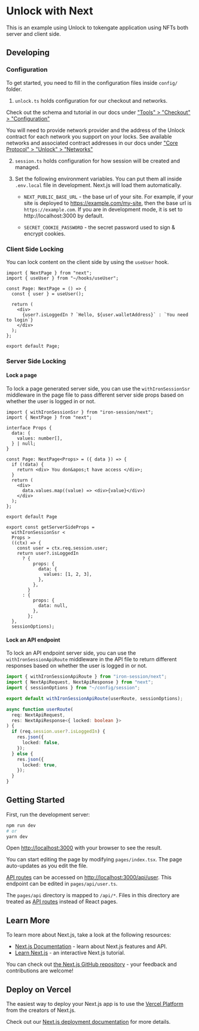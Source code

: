 # Unlock with Next

This is an example using Unlock to tokengate application using NFTs both server and client side.

## Developing

### Configuration

To get started, you need to fill in the configuration files inside `config/` folder.

1. `unlock.ts` holds configuration for our checkout and networks.

Check out the schema and tutorial in our docs under ["Tools" > "Checkout" > "Configuration"](https://docs.unlock-protocol.com/tools/checkout/configuration)

You will need to provide network provider and the address of the Unlock contract 
for each network you support on your locks. See available networks and associated
contract addresses in our docs under ["Core Protocol" > "Unlock" > "Networks"](https://docs.unlock-protocol.com/unlock/developers/smart-contracts#production-networks)

2. `session.ts` holds configuration for how session will be created and managed.

3. Set the following environment variables. You can put them all inside `.env.local` file in development. Next.js will load them automatically.

   - `NEXT_PUBLIC_BASE_URL` - the base url of your site. For example, if your site is deployed to https://example.com/my-site, then the base url is `https://example.com`. If you are in development mode, it is set to http://localhost:3000 by default.

   - `SECRET_COOKIE_PASSWORD` - the secret password used to sign & encrypt cookies.

### Client Side Locking

You can lock content on the client side by using the `useUser` hook.

```tsx
import { NextPage } from "next";
import { useUser } from "~/hooks/useUser";

const Page: NextPage = () => {
  const { user } = useUser();

  return (
    <div>
      {user?.isLoggedIn ? `Hello, ${user.walletAddress}` : `You need to login`}
    </div>
  );
};

export default Page;
```

### Server Side Locking

#### Lock a page

To lock a page generated server side, you can use the `withIronSessionSsr` middleware in the page file to pass different server side props based on whether the user is logged in or not.

```tsx
import { withIronSessionSsr } from "iron-session/next";
import { NextPage } from "next";

interface Props {
  data: {
    values: number[],
  } | null;
}

const Page: NextPage<Props> = ({ data }) => {
  if (!data) {
    return <div> You don&apos;t have access </div>;
  }
  return (
    <div>
      data.values.map((value) => <div>{value}</div>)
    </div>
  );
};

export default Page

export const getServerSideProps =
  withIronSessionSsr <
  Props >
  ((ctx) => {
    const user = ctx.req.session.user;
    return user?.isLoggedIn
      ? {
          props: {
            data: {
              values: [1, 2, 3],
            },
          },
        }
      : {
          props: {
            data: null,
          },
        };
  },
  sessionOptions);
```

#### Lock an API endpoint

To lock an API endpoint server side, you can use the `withIronSessionApiRoute` middleware in the API file to return different responses based on whether the user is logged in or not.

```typescript
import { withIronSessionApiRoute } from "iron-session/next";
import { NextApiRequest, NextApiResponse } from "next";
import { sessionOptions } from "~/config/session";

export default withIronSessionApiRoute(userRoute, sessionOptions);

async function userRoute(
  req: NextApiRequest,
  res: NextApiResponse<{ locked: boolean }>
) {
  if (req.session.user?.isLoggedIn) {
    res.json({
      locked: false,
    });
  } else {
    res.json({
      locked: true,
    });
  }
}
```

## Getting Started

First, run the development server:

```bash
npm run dev
# or
yarn dev
```

Open [http://localhost:3000](http://localhost:3000) with your browser to see the result.

You can start editing the page by modifying `pages/index.tsx`. The page auto-updates as you edit the file.

[API routes](https://nextjs.org/docs/api-routes/introduction) can be accessed on [http://localhost:3000/api/user](http://localhost:3000/api/user). This endpoint can be edited in `pages/api/user.ts`.

The `pages/api` directory is mapped to `/api/*`. Files in this directory are treated as [API routes](https://nextjs.org/docs/api-routes/introduction) instead of React pages.

## Learn More

To learn more about Next.js, take a look at the following resources:

- [Next.js Documentation](https://nextjs.org/docs) - learn about Next.js features and API.
- [Learn Next.js](https://nextjs.org/learn) - an interactive Next.js tutorial.

You can check out [the Next.js GitHub repository](https://github.com/vercel/next.js/) - your feedback and contributions are welcome!

## Deploy on Vercel

The easiest way to deploy your Next.js app is to use the [Vercel Platform](https://vercel.com/new?utm_medium=default-template&filter=next.js&utm_source=create-next-app&utm_campaign=create-next-app-readme) from the creators of Next.js.

Check out our [Next.js deployment documentation](https://nextjs.org/docs/deployment) for more details.

